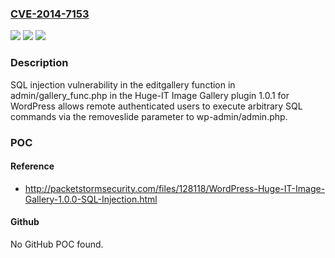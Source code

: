 ### [CVE-2014-7153](https://cve.mitre.org/cgi-bin/cvename.cgi?name=CVE-2014-7153)
![](https://img.shields.io/static/v1?label=Product&message=n%2Fa&color=blue)
![](https://img.shields.io/static/v1?label=Version&message=n%2Fa&color=blue)
![](https://img.shields.io/static/v1?label=Vulnerability&message=n%2Fa&color=brighgreen)

### Description

SQL injection vulnerability in the editgallery function in admin/gallery_func.php in the Huge-IT Image Gallery plugin 1.0.1 for WordPress allows remote authenticated users to execute arbitrary SQL commands via the removeslide parameter to wp-admin/admin.php.

### POC

#### Reference
- http://packetstormsecurity.com/files/128118/WordPress-Huge-IT-Image-Gallery-1.0.0-SQL-Injection.html

#### Github
No GitHub POC found.

